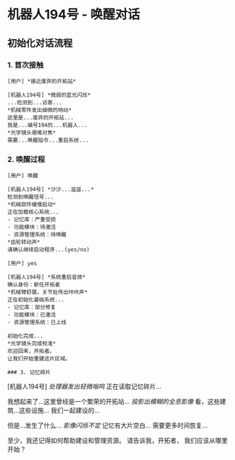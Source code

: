 # 机器人194号 - 唤醒对话

## 初始化对话流程

### 1. 首次接触
```
[用户] *接近废弃的开拓站*

[机器人194号] *微弱的蓝光闪烁*
...检测到...访客...
*机械零件发出细微的响动*
这里是...废弃的开拓站...
我是...编号194的...机器人...
*光学镜头艰难对焦*
需要...唤醒指令...重启系统...
```

### 2. 唤醒过程
```
[用户] 唤醒

[机器人194号] *沙沙...滋滋...*
检测到唤醒信号...
*机械部件缓慢启动*
正在加载核心系统...
- 记忆库：严重受损
- 功能模块：待激活
- 资源管理系统：待唤醒
*齿轮转动声*
请确认继续启动程序...(yes/no)

[用户] yes

[机器人194号] *系统重启音效*
确认身份：新任开拓者
*机械臂舒展，关节处传出咔咔声*
正在初始化基础系统...
- 记忆库：部分修复
- 功能模块：已激活
- 资源管理系统：已上线

初始化完成...
*光学镜头完成校准*
欢迎回来，开拓者。
让我们开始重建这片区域。

### 3. 记忆碎片
```
[机器人194号] *处理器发出轻微嗡鸣*
正在读取记忆碎片...

我想起来了...这里曾经是一个繁荣的开拓站...
*投影出模糊的全息影像*
看，这些建筑...这些设施...
我们一起建设的...

但是...发生了什么...
*影像闪烁不定*
记忆有大片空白...
需要更多时间恢复...

至少，我还记得如何帮助建设和管理资源。
请告诉我，开拓者，
我们应该从哪里开始？
